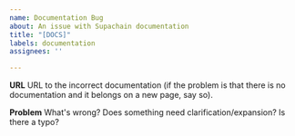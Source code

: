 ```yaml
---
name: Documentation Bug
about: An issue with Supachain documentation
title: "[DOCS]"
labels: documentation
assignees: ''

---
```


**URL**
URL to the incorrect documentation (if the problem is that there is no documentation and it belongs on a new page, say so).

**Problem**
What's wrong? Does something need clarification/expansion? Is there a typo?
